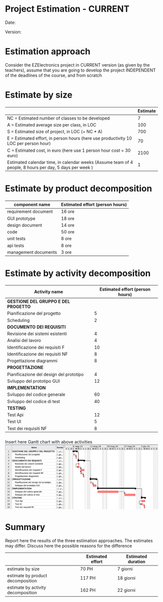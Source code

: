 # Project Estimation - CURRENT
Date:

Version:


# Estimation approach
Consider the EZElectronics  project in CURRENT version (as given by the teachers), assume that you are going to develop the project INDEPENDENT of the deadlines of the course, and from scratch
# Estimate by size
### 
|             | Estimate                        |             
| ----------- | ------------------------------- |  
| NC =  Estimated number of classes to be developed   |             7              |             
|  A = Estimated average size per class, in LOC       |           100              | 
| S = Estimated size of project, in LOC (= NC * A)    |          700               |              
| E = Estimated effort, in person hours (here use productivity 10 LOC per person hour)  |                 70                   |   
| C = Estimated cost, in euro (here use 1 person hour cost = 30 euro) |             2100            | 
| Estimated calendar time, in calendar weeks (Assume team of 4 people, 8 hours per day, 5 days per week ) |          1          |               

# Estimate by product decomposition
### 
|         component name    | Estimated effort (person hours)   |             
| ----------- | ------------------------------- | 
|requirement document   | 16 ore |
| GUI prototype | 18 ore |
|design document | 14 ore |
|code | 50 ore |
| unit tests| 8 ore |
| api tests | 8 ore |
| management documents | 3 ore |


# Estimate by activity decomposition
### 
|         Activity name    | Estimated effort (person hours)   |             
| ----------- | ------------------------------- | 
| **GESTIONE DEL GRUPPO E DEL PROGETTO**       |                            |
| Pianificazione del progetto	         | 5                                |
| Scheduling                             | 2                                |
| **DOCUMENTO DEI REQUISITI**            |                                  |
| Revisione dei sistemi esistenti	     | 4                                |
| Analisi del lavoro                     | 4                                |
| Identificazione dei requisiti F        | 10                               |
| Identificazione dei requisiti NF       | 8                                |
| Progettazione diagrammi                | 8                                |
| **PROGETTAZIONE**                      |                                  |
| Pianificazione del design del prototipo| 4                                |
| Sviluppo del prototipo GUI	         | 12                               |
| **IMPLEMENTATION**                     |                                  |
| Sviluppo del codice generale           | 60                               |
| Sviluppo del codice di test            | 40                               |
| **TESTING**                            |                                  |
| Test Api                               | 12                               |
| Test UI                                | 5                                |
| Test dei requisiti NF                  | 8                                |

###
Insert here Gantt chart with above activities
![Gantt Chart](/images/Diagram/V1_GanttChart.png)

# Summary

Report here the results of the three estimation approaches. The  estimates may differ. Discuss here the possible reasons for the difference

|             | Estimated effort                |   Estimated duration |          
| ----------- | ------------------------------- | ---------------|
| estimate by size | 70 PH | 7 giorni  |
| estimate by product decomposition | 117 PH | 18 giorni |
| estimate by activity decomposition |162 PH | 22 giorni |




